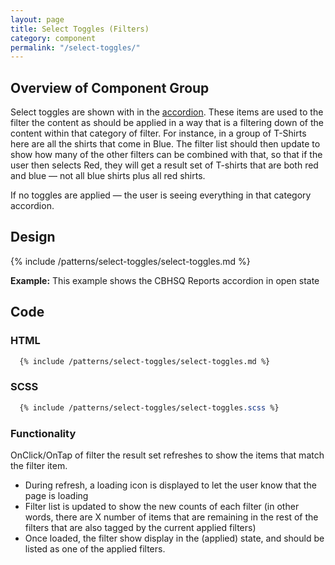 ```yaml
---
layout: page
title: Select Toggles (Filters)
category: component
permalink: "/select-toggles/"
---
```

## Overview of Component Group
Select toggles are shown with in the [accordion]({{site.url}}accordion-filter). These items are used to the filter the content as should be applied in a way that is a filtering down of the content within that category of filter. For instance, in a group of T-Shirts here are all the shirts that come in Blue. The filter list should then update to show how many of the other filters can be combined with that, so that if the user then selects Red, they will get a result set of T-shirts that are both red and blue — not all blue shirts plus all red shirts.

If no toggles are applied — the user is seeing everything in that category accordion.

## Design

{% include /patterns/select-toggles/select-toggles.md %}

**Example:**
This example shows the CBHSQ Reports accordion in open state


## Code
### HTML
```html
  {% include /patterns/select-toggles/select-toggles.md %}
```

### SCSS
```scss
  {% include /patterns/select-toggles/select-toggles.scss %}
```

### Functionality

OnClick/OnTap of filter the result set refreshes to show the items that match the filter item.

- During refresh, a loading icon is displayed to let the user know that the page is loading
- Filter list is updated to show the new counts of each filter (in other words, there are X number of items that are remaining in the rest of the filters that are also tagged by the current applied filters)
- Once loaded, the filter show display in the (applied) state, and should be listed as one of the applied filters.
